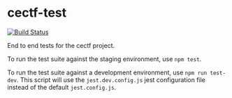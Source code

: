 # cectf-test
[![Build Status](https://travis-ci.com/cectf/cectf-test.svg?branch=master)](https://travis-ci.com/cectf/cectf-test)


End to end tests for the cectf project.

To run the test suite against the staging environment, use `npm test`.

To run the test suite against a development environment, use `npm run test-dev`. This script will use the `jest.dev.config.js` jest configuration file instead of the default `jest.config.js`.
